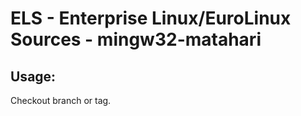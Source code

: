 # ELS - Enterprise Linux/EuroLinux Sources - mingw32-matahari
 
## Usage:
  Checkout branch or tag.
